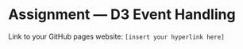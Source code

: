 # Assignment — D3 Event Handling

Link to your GitHub pages website: `[insert your hyperlink here]`
